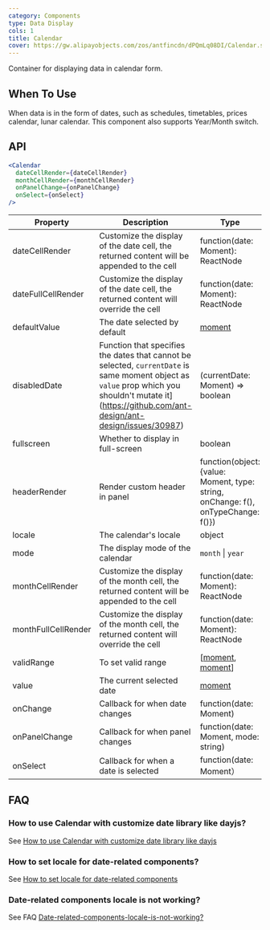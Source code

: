 ```yaml
---
category: Components
type: Data Display
cols: 1
title: Calendar
cover: https://gw.alipayobjects.com/zos/antfincdn/dPQmLq08DI/Calendar.svg
---
```


Container for displaying data in calendar form.

## When To Use

When data is in the form of dates, such as schedules, timetables, prices calendar, lunar calendar. This component also supports Year/Month switch.

## API

```jsx
<Calendar
  dateCellRender={dateCellRender}
  monthCellRender={monthCellRender}
  onPanelChange={onPanelChange}
  onSelect={onSelect}
/>
```

| Property | Description | Type | Default | Version |
| --- | --- | --- | --- | --- |
| dateCellRender | Customize the display of the date cell, the returned content will be appended to the cell | function(date: Moment): ReactNode | - |  |
| dateFullCellRender | Customize the display of the date cell, the returned content will override the cell | function(date: Moment): ReactNode | - |  |
| defaultValue | The date selected by default | [moment](http://momentjs.com/) | - |  |
| disabledDate | Function that specifies the dates that cannot be selected, `currentDate` is same moment object as `value` prop which you shouldn't mutate it](https://github.com/ant-design/ant-design/issues/30987) | (currentDate: Moment) => boolean | - |  |
| fullscreen | Whether to display in full-screen | boolean | true |  |
| headerRender | Render custom header in panel | function(object:{value: Moment, type: string, onChange: f(), onTypeChange: f()}) | - |  |
| locale | The calendar's locale | object | [(default)](https://github.com/ant-design/ant-design/blob/master/components/date-picker/locale/example.json) |  |
| mode | The display mode of the calendar | `month` \| `year` | `month` |  |
| monthCellRender | Customize the display of the month cell, the returned content will be appended to the cell | function(date: Moment): ReactNode | - |  |
| monthFullCellRender | Customize the display of the month cell, the returned content will override the cell | function(date: Moment): ReactNode | - |  |
| validRange | To set valid range | \[[moment](http://momentjs.com/), [moment](http://momentjs.com/)] | - |  |
| value | The current selected date | [moment](http://momentjs.com/) | - |  |
| onChange | Callback for when date changes | function(date: Moment) | - |  |
| onPanelChange | Callback for when panel changes | function(date: Moment, mode: string) | - |  |
| onSelect | Callback for when a date is selected | function(date: Moment） | - |  |

## FAQ

### How to use Calendar with customize date library like dayjs?

See [How to use Calendar with customize date library like dayjs](/docs/react/replace-moment#Calendar)

### How to set locale for date-related components?

See [How to set locale for date-related components](/components/date-picker/#Localization)

### Date-related components locale is not working?

See FAQ [Date-related-components-locale-is-not-working?](/docs/react/faq#Date-related-components-locale-is-not-working?)
